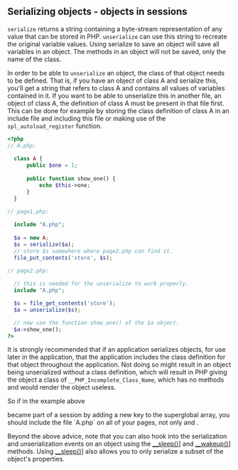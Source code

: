 

 
## Serializing objects - objects in sessions
 
<!-- start titleabbrev -->
<!--
Object Serialization
-->
 
 `serialize` returns a string containing a byte-stream representation of any value that can be stored in PHP. `unserialize` can use this string to recreate the original variable values. Using serialize to save an object will save all variables in an object. The methods in an object will not be saved, only the name of the class. 
 
 In order to be able to `unserialize` an object, the class of that object needs to be defined. That is, if you have an object of class A and serialize this, you'll get a string that refers to class A and contains all values of variables contained in it. If you want to be able to unserialize this in another file, an object of class A, the definition of class A must be present in that file first. This can be done for example by storing the class definition of class A in an include file and including this file or making use of the `spl_autoload_register` function. 
 
 

```php
<?php
// A.php:
  
  class A {
      public $one = 1;
    
      public function show_one() {
          echo $this->one;
      }
  }
  
// page1.php:

  include "A.php";
  
  $a = new A;
  $s = serialize($a);
  // store $s somewhere where page2.php can find it.
  file_put_contents('store', $s);

// page2.php:
  
  // this is needed for the unserialize to work properly.
  include "A.php";

  $s = file_get_contents('store');
  $a = unserialize($s);

  // now use the function show_one() of the $a object.  
  $a->show_one();
?>
```
 
 
 It is strongly recommended that if an application serializes objects, for use later in the application, that the application includes the class definition for that object throughout the application. Not doing so might result in an object being unserialized without a class definition, which will result in PHP giving the object a class of `__PHP_Incomplete_Class_Name`, which has no methods and would render the object useless. 
 
 So if in the example above <!-- start varname -->
<!--
$a
--> became part of a session by adding a new key to the <!-- start varname -->
<!--
$_SESSION
--> superglobal array, you should include the file `A.php` on all of your pages, not only <!-- start filename -->
<!--
page1.php
--> and <!-- start filename -->
<!--
page2.php
-->. 
 
 Beyond the above advice, note that you can also hook into the serialization and unserialization events on an object using the [__sleep()](object.sleep)] and [__wakeup()](object.wakeup)] methods. Using [__sleep()](object.sleep)] also allows you to only serialize a subset of the object's properties. 
 
